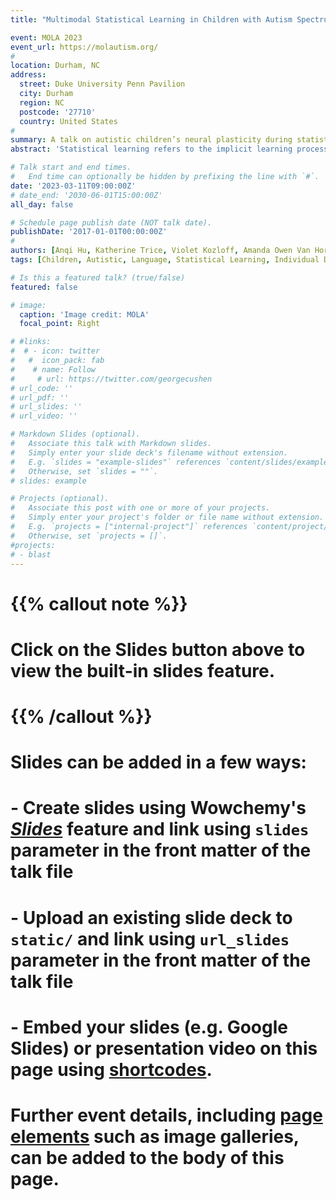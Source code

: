```yaml
---
title: "Multimodal Statistical Learning in Children with Autism Spectrum Disorder"

event: MOLA 2023
event_url: https://molautism.org/
# 
location: Durham, NC
address:
  street: Duke University Penn Pavilion
  city: Durham
  region: NC
  postcode: '27710'
  country: United States
# 
summary: A talk on autistic children’s neural plasticity during statistical learning.
abstract: 'Statistical learning refers to the implicit learning process to extract regularities from sensory inputs, and shapes and is shaped in turn by language development. The lack of social requirements to learn such patterns make this a potentially significant mechanism in language learning in autistic children. Do autistic children pick up on such regularities similar to their aged-matched peers? Find out in our talk!'

# Talk start and end times.
#   End time can optionally be hidden by prefixing the line with `#`.
date: '2023-03-11T09:00:00Z'
# date_end: '2030-06-01T15:00:00Z'
all_day: false

# Schedule page publish date (NOT talk date).
publishDate: '2017-01-01T00:00:00Z'
# 
authors: [Anqi Hu, Katherine Trice, Violet Kozloff, Amanda Owen Van Horn, Diane Chugani, Zhenghan Qi]
tags: [Children, Autistic, Language, Statistical Learning, Individual Differences]

# Is this a featured talk? (true/false)
featured: false

# image:
  caption: 'Image credit: MOLA'
  focal_point: Right

# #links:
#  # - icon: twitter
#   #  icon_pack: fab
#    # name: Follow
#     # url: https://twitter.com/georgecushen
# url_code: ''
# url_pdf: ''
# url_slides: ''
# url_video: ''

# Markdown Slides (optional).
#   Associate this talk with Markdown slides.
#   Simply enter your slide deck's filename without extension.
#   E.g. `slides = "example-slides"` references `content/slides/example-slides.md`.
#   Otherwise, set `slides = ""`.
# slides: example

# Projects (optional).
#   Associate this post with one or more of your projects.
#   Simply enter your project's folder or file name without extension.
#   E.g. `projects = ["internal-project"]` references `content/project/deep-learning/index.md`.
#   Otherwise, set `projects = []`.
#projects:
# - blast
---
```


# {{% callout note %}}
# Click on the **Slides** button above to view the built-in slides feature.
# {{% /callout %}}

# Slides can be added in a few ways:

# - **Create** slides using Wowchemy's [_Slides_](https://wowchemy.com/docs/managing-content/#create-slides) feature and link using `slides` parameter in the front matter of the talk file
# - **Upload** an existing slide deck to `static/` and link using `url_slides` parameter in the front matter of the talk file
# - **Embed** your slides (e.g. Google Slides) or presentation video on this page using [shortcodes](https://wowchemy.com/docs/writing-markdown-latex/).
# 
# Further event details, including [page elements](https://wowchemy.com/docs/writing-markdown-latex/) such as image galleries, can be added to the body of this page.
